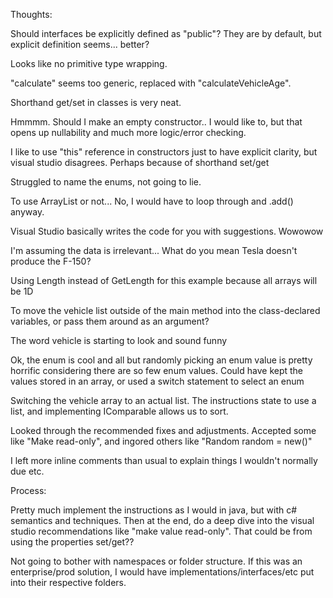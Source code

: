 Thoughts:

Should interfaces be explicitly defined as "public"? They are by default, but explicit definition seems... better?

Looks like no primitive type wrapping.

"calculate" seems too generic, replaced with "calculateVehicleAge".

Shorthand get/set in classes is very neat.

Hmmmm. Should I make an empty constructor.. I would like to, but that opens up nullability and much more logic/error checking. 

I like to use "this" reference in constructors just to have explicit clarity, but visual studio disagrees. Perhaps because of shorthand set/get

Struggled to name the enums, not going to lie. 

To use ArrayList or not... No, I would have to loop through and .add() anyway.

Visual Studio basically writes the code for you with suggestions. Wowowow

I'm assuming the data is irrelevant... What do you mean Tesla doesn't produce the F-150?

Using Length instead of GetLength for this example because all arrays will be 1D

To move the vehicle list outside of the main method into the class-declared variables, or pass them around as an argument?

The word vehicle is starting to look and sound funny

Ok, the enum is cool and all but randomly picking an enum value is pretty horrific considering there are so few enum values. Could have kept the values stored in an array, or used a switch statement to select an enum

Switching the vehicle array to an actual list. The instructions state to use a list, and implementing IComparable allows us to sort.

Looked through the recommended fixes and adjustments. Accepted some like "Make read-only", and ingored others like "Random random = new()"

I left more inline comments than usual to explain things I wouldn't normally due etc.


Process:

Pretty much implement the instructions as I would in java, but with c# semantics and techniques. 
Then at the end, do a deep dive into the visual studio recommendations like "make value read-only". 
That could be from using the properties set/get?? 

Not going to bother with namespaces or folder structure. 
If this was an enterprise/prod solution, I would have implementations/interfaces/etc put into their respective folders.
